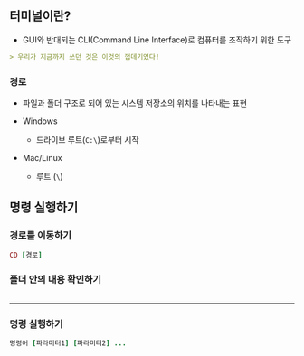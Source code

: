 ## 터미널이란?

- GUI와 반대되는 CLI(Command Line Interface)로 컴퓨터를 조작하기 위한 도구

```markdown
> 우리가 지금까지 쓰던 것은 이것의 껍데기였다!
```

### 경로

- 파일과 폴더 구조로 되어 있는 시스템 저장소의 위치를 나타내는 표현

- Windows
	- 드라이브 루트(`C:\`)로부터 시작
- Mac/Linux
	- 루트 (`\`)

## 명령 실행하기

### 경로를 이동하기

```ruby
CD [경로]
```

### 폴더 안의 내용 확인하기

```ruby

```

***

### 명령 실행하기

```ruby
명령어 [파라미터1] [파라미터2] ...
```